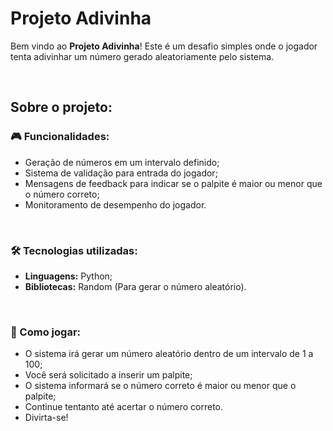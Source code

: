 # Projeto Adivinha
Bem vindo ao **Projeto Adivinha**! Este é um desafio simples onde o jogador tenta adivinhar um número gerado aleatoriamente pelo sistema.

<br>

## Sobre o projeto:

### 🎮 Funcionalidades:
- Geração de números em um intervalo definido;
- Sistema de validação para entrada do jogador;
- Mensagens de feedback para indicar se o palpite é maior ou menor que o número correto;
- Monitoramento de desempenho do jogador.

<br>

### 🛠️ Tecnologias utilizadas:
- **Linguagens:** Python;
- **Bibliotecas:** Random (Para gerar o número aleatório).

<br>

### 🎯 Como jogar:
- O sistema irá gerar um número aleatório dentro de um intervalo de 1 a 100;
- Você será solicitado a inserir um palpite; 
- O sistema informará se o número correto é maior ou menor que o palpite;
- Continue tentanto até acertar o número correto.
- Divirta-se!
